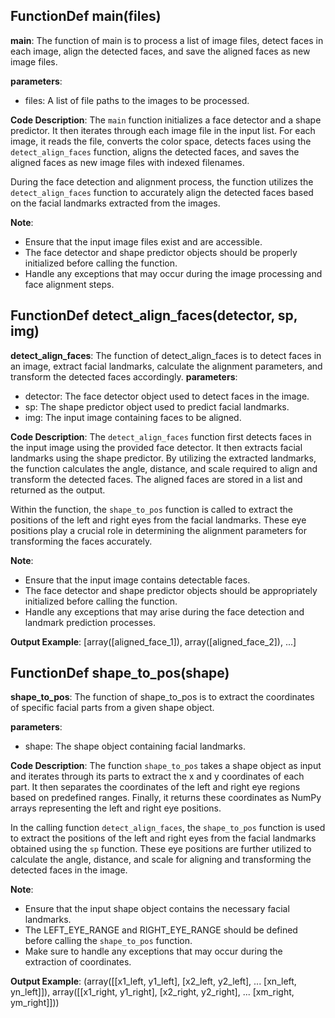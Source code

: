 ## FunctionDef main(files)
**main**: The function of main is to process a list of image files, detect faces in each image, align the detected faces, and save the aligned faces as new image files.

**parameters**:
- files: A list of file paths to the images to be processed.

**Code Description**: 
The `main` function initializes a face detector and a shape predictor. It then iterates through each image file in the input list. For each image, it reads the file, converts the color space, detects faces using the `detect_align_faces` function, aligns the detected faces, and saves the aligned faces as new image files with indexed filenames.

During the face detection and alignment process, the function utilizes the `detect_align_faces` function to accurately align the detected faces based on the facial landmarks extracted from the images.

**Note**: 
- Ensure that the input image files exist and are accessible.
- The face detector and shape predictor objects should be properly initialized before calling the function.
- Handle any exceptions that may occur during the image processing and face alignment steps.
## FunctionDef detect_align_faces(detector, sp, img)
**detect_align_faces**: The function of detect_align_faces is to detect faces in an image, extract facial landmarks, calculate the alignment parameters, and transform the detected faces accordingly.
**parameters**:
- detector: The face detector object used to detect faces in the image.
- sp: The shape predictor object used to predict facial landmarks.
- img: The input image containing faces to be aligned.

**Code Description**: 
The `detect_align_faces` function first detects faces in the input image using the provided face detector. It then extracts facial landmarks using the shape predictor. By utilizing the extracted landmarks, the function calculates the angle, distance, and scale required to align and transform the detected faces. The aligned faces are stored in a list and returned as the output.

Within the function, the `shape_to_pos` function is called to extract the positions of the left and right eyes from the facial landmarks. These eye positions play a crucial role in determining the alignment parameters for transforming the faces accurately.

**Note**: 
- Ensure that the input image contains detectable faces.
- The face detector and shape predictor objects should be appropriately initialized before calling the function.
- Handle any exceptions that may arise during the face detection and landmark prediction processes.

**Output Example**: 
[array([aligned_face_1]), array([aligned_face_2]), ...]
## FunctionDef shape_to_pos(shape)
**shape_to_pos**: The function of shape_to_pos is to extract the coordinates of specific facial parts from a given shape object.

**parameters**:
- shape: The shape object containing facial landmarks.

**Code Description**: 
The function `shape_to_pos` takes a shape object as input and iterates through its parts to extract the x and y coordinates of each part. It then separates the coordinates of the left and right eye regions based on predefined ranges. Finally, it returns these coordinates as NumPy arrays representing the left and right eye positions.

In the calling function `detect_align_faces`, the `shape_to_pos` function is used to extract the positions of the left and right eyes from the facial landmarks obtained using the `sp` function. These eye positions are further utilized to calculate the angle, distance, and scale for aligning and transforming the detected faces in the image.

**Note**: 
- Ensure that the input shape object contains the necessary facial landmarks.
- The LEFT_EYE_RANGE and RIGHT_EYE_RANGE should be defined before calling the `shape_to_pos` function.
- Make sure to handle any exceptions that may occur during the extraction of coordinates.

**Output Example**: 
(array([[x1_left, y1_left],
       [x2_left, y2_left],
       ...
       [xn_left, yn_left]]), 
 array([[x1_right, y1_right],
       [x2_right, y2_right],
       ...
       [xm_right, ym_right]]))
